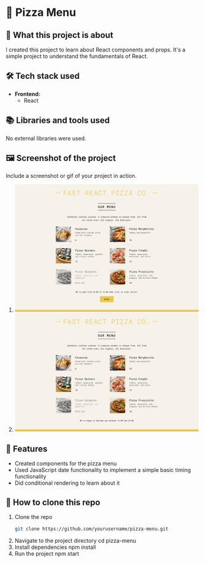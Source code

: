 # 🌟 Pizza Menu

## 📖 What this project is about

I created this project to learn about React components and props. It's a simple project to understand the fundamentals of React.

## 🛠️ Tech stack used

- **Frontend:**
  - React

## 📚 Libraries and tools used

No external libraries were used.

## 🖼️ Screenshot of the project

Include a screenshot or gif of your project in action.

1. ![Project Screenshot](/public/pizza-menu-2.png)
2. ![Project Screenshot](/public/pizza-menu.png)

## 🎉 Features

- Created components for the pizza menu
- Used JavaScript date functionality to implement a simple basic timing functionality
- Did conditional rendering to learn about it

## 🚀 How to clone this repo

1. Clone the repo
   ```sh
   git clone https://github.com/yourusername/pizza-menu.git
   ```
2. Navigate to the project directory
   cd pizza-menu
3. Install dependencies
   npm install
4. Run the project
   npm start
